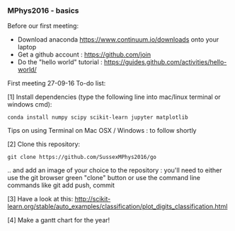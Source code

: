 ### MPhys2016 - basics

Before our first meeting:

   * Download anaconda https://www.continuum.io/downloads onto your laptop
   * Get a github account : https://github.com/join
   * Do the "hello world" tutorial : https://guides.github.com/activities/hello-world/
  
First meeting 27-09-16 To-do list:
   
[1] Install dependencies (type the following line into mac/linux terminal or windows cmd):
```
conda install numpy scipy scikit-learn jupyter matplotlib
```
Tips on using Terminal on Mac OSX / Windows : to follow shortly
   
[2] Clone this repository:
```
git clone https://github.com/SussexMPhys2016/go
```
.. and add an image of your choice to the repository : you'll need to either use the git browser green "clone" button or use the command line commands like git add push, commit

[3] Have a look at this: http://scikit-learn.org/stable/auto_examples/classification/plot_digits_classification.html

[4] Make a gantt chart for the year!
